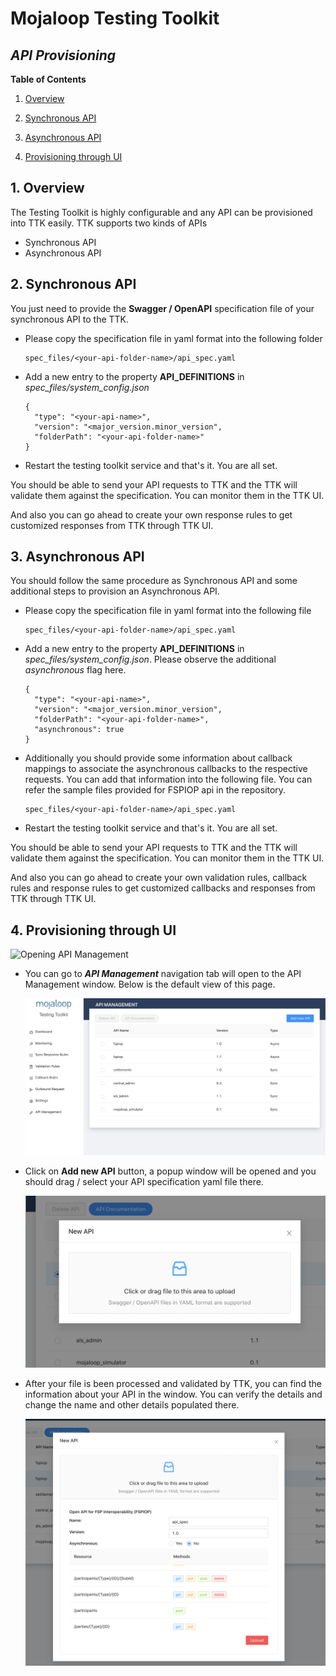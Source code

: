 # Mojaloop Testing Toolkit

## _API Provisioning_

**Table of Contents**

1. [Overview](#1-overview)

2. [Synchronous API](#1-synchronous-api)

3. [Asynchronous API](#2-asynchronous-api)

4. [Provisioning through UI](#3-api-provisioning-through-ui)


## 1. Overview

The Testing Toolkit is highly configurable and any API can be provisioned into TTK easily. 
TTK supports two kinds of APIs

* Synchronous API
* Asynchronous API

## 2. Synchronous API

You just need to provide the **Swagger / OpenAPI** specification file of your synchronous API to the TTK.

- Please copy the specification file in yaml format into the following folder
  ```
  spec_files/<your-api-folder-name>/api_spec.yaml
  ```
- Add a new entry to the property **API_DEFINITIONS** in _spec_files/system_config.json_
  ```
  {
    "type": "<your-api-name>",
    "version": "<major_version.minor_version",
    "folderPath": "<your-api-folder-name>"
  }
  ```
- Restart the testing toolkit service and that's it. You are all set.

You should be able to send your API requests to TTK and the TTK will validate them against the specification. You can monitor them in the TTK UI.

And also you can go ahead to create your own response rules to get customized responses from TTK through TTK UI.

## 3. Asynchronous API

You should follow the same procedure as Synchronous API and some additional steps to provision an Asynchronous API.

- Please copy the specification file in yaml format into the following file
  ```
  spec_files/<your-api-folder-name>/api_spec.yaml
  ```
- Add a new entry to the property **API_DEFINITIONS** in _spec_files/system_config.json_. Please observe the additional _asynchronous_ flag here.
  ```
  {
    "type": "<your-api-name>",
    "version": "<major_version.minor_version",
    "folderPath": "<your-api-folder-name>",
    "asynchronous": true
  }
  ```
- Additionally you should provide some information about callback mappings to associate the asynchronous callbacks to the respective requests. You can add that information into the following file. You can refer the sample files provided for FSPIOP api in the repository.
  ```
  spec_files/<your-api-folder-name>/api_spec.yaml
  ```
- Restart the testing toolkit service and that's it. You are all set.

You should be able to send your API requests to TTK and the TTK will validate them against the specification. You can monitor them in the TTK UI.

And also you can go ahead to create your own validation rules, callback rules and response rules to get customized callbacks and responses from TTK through TTK UI.

## 4. Provisioning through UI

![Opening API Management](/assets/images/api-provisioning-menu-item.png.png)

- You can go to _**API Management**_ navigation tab will open to the API Management window. Below is the default view of this page.

  ![API Management Default View](/assets/images/api-provisioning-list-apis-view.png)

- Click on **Add new API** button, a popup window will be opened and you should drag / select your API specification yaml file there.

  ![API Management File Input Window](/assets/images/api-provisioning-file-input-window.png)

- After your file is been processed and validated by TTK, you can find the information about your API in the window. You can verify the details and change the name and other details populated there.

  ![API Management Add New API Confirmation](/assets/images/api-provisioning-add-new-api-confirmation.png)
  